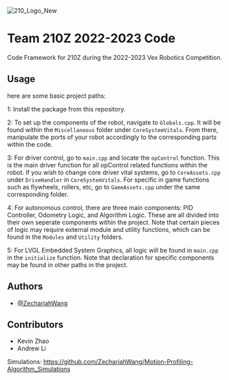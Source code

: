
![210_Logo_New](https://user-images.githubusercontent.com/97078224/230697661-43d051cc-cb6c-4582-92b0-01a9eff34b9d.png)


# Team 210Z 2022-2023 Code

Code Framework for 210Z during the 2022-2023 Vex Robotics Competition.


## Usage

here are some basic project paths:

1: Install the package from this repository. 

2: To set up the components of the robot, navigate to
``` Globals.cpp ```. It will be found within the ``` Miscellaneous ``` folder under ```CoreSystemVitals```. From there, manipulate the ports of your robot accordingly to the corresponding parts within the code.

3: For driver control, go to ```main.cpp``` and locate the ```opControl``` function. This is the main driver function for all opControl related functions within the robot. If you wish to change core driver vital systems, go to ```CoreAssets.cpp``` under ```DriveHandler``` in ```CoreSystemVitals```. For specific in game functions such as flywheels, rollers, etc, go to ```GameAssets.cpp``` under the same corresponding folder.

4: For autonomous control, there are three main components: PID Controller, Odometry Logic, and Algorithm Logic. These are all divided into their own seperate components within the project. Note that certain pieces of logic may require external module and utility functions, which can be found in the ```Modules``` and ```Utility``` folders.

5: For LVGL Embedded System Graphics, all logic will be found in ```main.cpp``` in the ```initialize``` function. Note that declaration for specific components may be found in other paths in the project.


## Authors

- [@ZechariahWang](https://github.com/ZechariahWang)


## Contributors

 - Kevin Zhao
 - Andrew Li



Simulations: https://github.com/ZechariahWang/Motion-Profiling-Algorithm_Simulations
